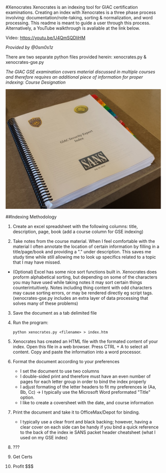 #Xenocrates
Xenocrates is an indexing tool for GIAC certification examinations. Creating an index with Xenocrates is a three phase process involving: documentation/note-taking, sorting & normalization, and word processing. This readme is meant to guide a user through this process. Alternatively, a YouTube walkthrough is avaliable at the link below.

Video: https://youtu.be/U4QmSQDliHM

*Provided by @0sm0s1z*


There are two separate python files provided herein: xenocrates.py & xenocrates-gse.py

*The GIAC GSE examination covers material discussed in multiple courses and therefore requires an additional piece of information for proper indexing: Course Designation*

![alt tag](sample2.jpg)


##Indexing Methodology

1. Create an excel spreadsheet with the following columns: title, description, page, book (add a course column for GSE indexing)

2. Take notes from the course material. When I feel comfortable with the material I often annotate the location of certain information by filling in a title/page/book and providing a "." under description. This saves me study time while still allowing me to look up specifics related to a topic that I may have missed.

  * (Optional) Excel has some nice sort functions built in. Xenocrates does proform alphabetical sorting, but depending on some of the characters you may have used while taking notes it may sort certain things counterintuitively. Notes including thing content with odd characters may cause sorting errors, or may be rendered directly eg script tags. (xenocrates-gse.py includes an extra layer of data processing that solves many of these problems)

3. Save the document as a tab delimited file

4. Run the program:
	```
	python xenocrates.py <filename> > index.htm
	```

5. Xenocrates has created an HTML file with the formated content of your index. Open this file in a web browser. Press CTRL + A to select all content. Copy and paste the information into a word processor.

6. Format the document according to your preferences
	- I set the document to use two columns
	- I double-sided print and therefore must have an even number of pages for each letter group in order to bind the index properly
	- I adjust formating of the letter headers to fit my preferences ie (Aa, Bb, Cc) -> I typically use the Microsoft Word preformated "Title" option.
	- I like to create a coversheet with the date, and course information

7. Print the document and take it to OfficeMax/Depot for binding.
	- I typically use a clear front and black backing; however, having a clear cover on each side can be handy if you bind a quick reference to the back of the index ie SANS packet header cheatsheet (what I used on my GSE index)


8. ???

9. Get Certs

10. Profit $$$

